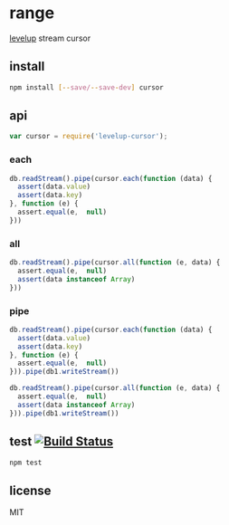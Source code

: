 # range

[levelup](https://github.com/rvagg/node-levelup) stream cursor

## install

```bash
npm install [--save/--save-dev] cursor
```

## api

```js
var cursor = require('levelup-cursor');
```

### each

```js
db.readStream().pipe(cursor.each(function (data) {
  assert(data.value)
  assert(data.key)
}, function (e) {
  assert.equal(e,  null)
}))
```

### all

```js
db.readStream().pipe(cursor.all(function (e, data) {
  assert.equal(e,  null)
  assert(data instanceof Array)
}))
```

### pipe

```js
db.readStream().pipe(cursor.each(function (data) {
  assert(data.value)
  assert(data.key)
}, function (e) {
  assert.equal(e,  null)
})).pipe(db1.writeStream())
```

```js
db.readStream().pipe(cursor.all(function (e, data) {
  assert.equal(e,  null)
  assert(data instanceof Array)
})).pipe(db1.writeStream())
```

## test [![Build Status](https://travis-ci.org/kordon/cursor.png)](https://travis-ci.org/kordon/cursor)

```bash
npm test
```

## license

MIT